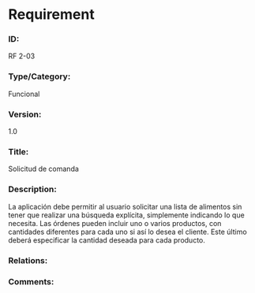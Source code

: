 # Requirement

### ID:

RF 2-03

### Type/Category:

Funcional

### Version:

1.0

### Title:

Solicitud de comanda

### Description:

La aplicación debe permitir al usuario solicitar una lista de alimentos sin tener que realizar una búsqueda explícita, simplemente indicando lo que necesita. Las órdenes pueden incluir uno o varios productos, con cantidades diferentes para cada uno si así lo desea el cliente. Este último deberá especificar la cantidad deseada para cada producto.

### Relations:


### Comments:
